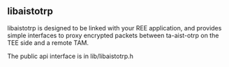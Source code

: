 ## libaistotrp

libaistotrp is designed to be linked with your REE application, and provides
simple interfaces to proxy encrypted packets between ta-aist-otrp on the TEE
side and a remote TAM.

The public api interface is in lib/libaistotrp.h
